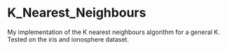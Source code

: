 # K_Nearest_Neighbours
My implementation of the K nearest neighbours algorithm for a general K. Tested on the iris and ionosphere dataset. 
